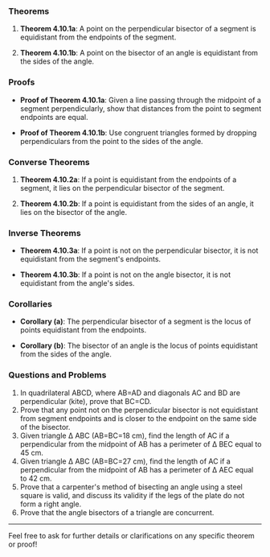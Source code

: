 ### **Theorems**
1. **Theorem 4.10.1a**: A point on the perpendicular bisector of a segment is equidistant from the endpoints of the segment.
  
2. **Theorem 4.10.1b**: A point on the bisector of an angle is equidistant from the sides of the angle.

### **Proofs**
- **Proof of Theorem 4.10.1a**: Given a line passing through the midpoint of a segment perpendicularly, show that distances from the point to segment endpoints are equal.
  
- **Proof of Theorem 4.10.1b**: Use congruent triangles formed by dropping perpendiculars from the point to the sides of the angle.

### **Converse Theorems**
1. **Theorem 4.10.2a**: If a point is equidistant from the endpoints of a segment, it lies on the perpendicular bisector of the segment.
  
2. **Theorem 4.10.2b**: If a point is equidistant from the sides of an angle, it lies on the bisector of the angle.

### **Inverse Theorems**
- **Theorem 4.10.3a**: If a point is not on the perpendicular bisector, it is not equidistant from the segment's endpoints.
  
- **Theorem 4.10.3b**: If a point is not on the angle bisector, it is not equidistant from the angle's sides.

### **Corollaries**
- **Corollary (a)**: The perpendicular bisector of a segment is the locus of points equidistant from the endpoints.
  
- **Corollary (b)**: The bisector of an angle is the locus of points equidistant from the sides of the angle.

### **Questions and Problems**
1. In quadrilateral ABCD, where AB=AD and diagonals AC and BD are perpendicular (kite), prove that BC=CD.
2. Prove that any point not on the perpendicular bisector is not equidistant from segment endpoints and is closer to the endpoint on the same side of the bisector.
3. Given triangle Δ ABC (AB=BC=18 cm), find the length of AC if a perpendicular from the midpoint of AB has a perimeter of Δ BEC equal to 45 cm.
4. Given triangle Δ ABC (AB=BC=27 cm), find the length of AC if a perpendicular from the midpoint of AB has a perimeter of Δ AEC equal to 42 cm.
5. Prove that a carpenter's method of bisecting an angle using a steel square is valid, and discuss its validity if the legs of the plate do not form a right angle.
6. Prove that the angle bisectors of a triangle are concurrent.

---

Feel free to ask for further details or clarifications on any specific theorem or proof!